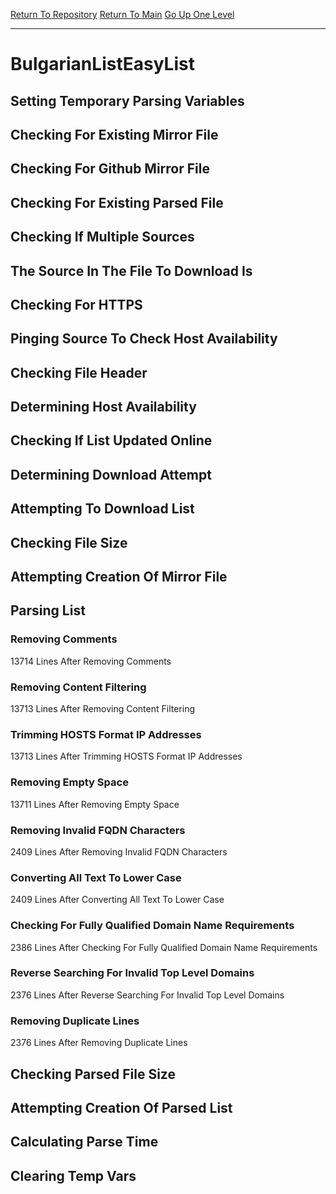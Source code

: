 [Return To Repository](https://github.com/deathbybandaid/piholeparser/)
[Return To Main](https://github.com/deathbybandaid/piholeparser/blob/master/RecentRunLogs/Mainlog.md)
[Go Up One Level](https://github.com/deathbybandaid/piholeparser/blob/master/RecentRunLogs/TopLevelScripts/30-Processing-External-Blacklists.md)
____________________________________
# BulgarianListEasyList
## Setting Temporary Parsing Variables
## Checking For Existing Mirror File
## Checking For Github Mirror File
## Checking For Existing Parsed File
## Checking If Multiple Sources
## The Source In The File To Download Is
## Checking For HTTPS
## Pinging Source To Check Host Availability
## Checking File Header
## Determining Host Availability
## Checking If List Updated Online
## Determining Download Attempt
## Attempting To Download List
## Checking File Size
## Attempting Creation Of Mirror File
## Parsing List
### Removing Comments
13714 Lines After Removing Comments
### Removing Content Filtering
13713 Lines After Removing Content Filtering
### Trimming HOSTS Format IP Addresses
13713 Lines After Trimming HOSTS Format IP Addresses
### Removing Empty Space
13711 Lines After Removing Empty Space
### Removing Invalid FQDN Characters
2409 Lines After Removing Invalid FQDN Characters
### Converting All Text To Lower Case
2409 Lines After Converting All Text To Lower Case
### Checking For Fully Qualified Domain Name Requirements
2386 Lines After Checking For Fully Qualified Domain Name Requirements
### Reverse Searching For Invalid Top Level Domains
2376 Lines After Reverse Searching For Invalid Top Level Domains
### Removing Duplicate Lines
2376 Lines After Removing Duplicate Lines
## Checking Parsed File Size
## Attempting Creation Of Parsed List
## Calculating Parse Time
## Clearing Temp Vars
